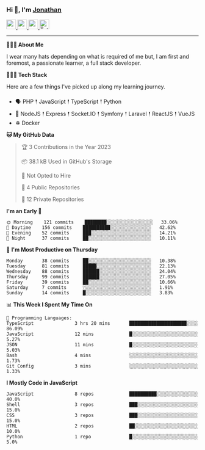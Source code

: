 ### Hi 👋, I'm [Jonathan](https://jonathan-d.ch) 

<p>
  <a href="https://www.twitter.com/redkill2108">
    <img src="https://img.shields.io/badge/twitter-%231DA1F2.svg?&style=for-the-badge&logo=twitter&logoColor=white" height=25>
  </a>
  <a href="https://www.linkedin.com/in/jdebetaz">
    <img src="https://img.shields.io/badge/linkedin-%230077B5.svg?&style=for-the-badge&logo=linkedin&logoColor=white" height=25>
  </a>
  <a href="https://www.instagram.com/jdebetaz/">
    <img src="https://img.shields.io/badge/instagram-%23E4405F.svg?&style=for-the-badge&logo=instagram&logoColor=white" height=25>
  </a>
  <a href="https://wakatime.com/@5c95ead1-71ee-4ecc-9a32-6c2b293dd432">
    <img src="https://wakatime.com/badge/user/5c95ead1-71ee-4ecc-9a32-6c2b293dd432.svg?style=for-the-badge" height=25 alt="Total time coded since Aug 23 2019" />
  </a>
</p>

-------

**🙋🏻‍♂️ About Me** 

<p>I wear many hats depending on what is required of me but, I am first and foremost, a passionate learner, a full stack developer.</p>

**👨🏻‍💻 Tech Stack** 

<p>Here are a few things I've picked up along my learning journey.</p>

- 🗣 PHP 𒑰 JavaScript 𒑰 TypeScript 𒑰 Python
- 🎒 NodeJS 𒑰 Express 𒑰 Socket.IO 𒑰 Symfony 𒑰 Laravel 𒑰 ReactJS 𒑰 VueJS
- ♽ Docker

<!--START_SECTION:waka-->
**🐱 My GitHub Data** 

> 🏆 3 Contributions in the Year 2023
 > 
> 📦 38.1 kB Used in GitHub's Storage 
 > 
> 🚫 Not Opted to Hire
 > 
> 📜 4 Public Repositories 
 > 
> 🔑 12 Private Repositories  
 > 
**I'm an Early 🐤** 

```text
🌞 Morning    121 commits    ████████░░░░░░░░░░░░░░░░░   33.06% 
🌆 Daytime    156 commits    ██████████░░░░░░░░░░░░░░░   42.62% 
🌃 Evening    52 commits     ███░░░░░░░░░░░░░░░░░░░░░░   14.21% 
🌙 Night      37 commits     ██░░░░░░░░░░░░░░░░░░░░░░░   10.11%

```
📅 **I'm Most Productive on Thursday** 

```text
Monday       38 commits     ██░░░░░░░░░░░░░░░░░░░░░░░   10.38% 
Tuesday      81 commits     █████░░░░░░░░░░░░░░░░░░░░   22.13% 
Wednesday    88 commits     ██████░░░░░░░░░░░░░░░░░░░   24.04% 
Thursday     99 commits     ██████░░░░░░░░░░░░░░░░░░░   27.05% 
Friday       39 commits     ██░░░░░░░░░░░░░░░░░░░░░░░   10.66% 
Saturday     7 commits      ░░░░░░░░░░░░░░░░░░░░░░░░░   1.91% 
Sunday       14 commits     █░░░░░░░░░░░░░░░░░░░░░░░░   3.83%

```


📊 **This Week I Spent My Time On** 

```text
💬 Programming Languages: 
TypeScript               3 hrs 20 mins       █████████████████████░░░░   86.09% 
JavaScript               12 mins             █░░░░░░░░░░░░░░░░░░░░░░░░   5.27% 
JSON                     11 mins             █░░░░░░░░░░░░░░░░░░░░░░░░   5.03% 
Bash                     4 mins              ░░░░░░░░░░░░░░░░░░░░░░░░░   1.73% 
Git Config               3 mins              ░░░░░░░░░░░░░░░░░░░░░░░░░   1.33%

```

**I Mostly Code in JavaScript** 

```text
JavaScript               8 repos             ██████████░░░░░░░░░░░░░░░   40.0% 
Shell                    3 repos             ███░░░░░░░░░░░░░░░░░░░░░░   15.0% 
CSS                      3 repos             ███░░░░░░░░░░░░░░░░░░░░░░   15.0% 
HTML                     2 repos             ██░░░░░░░░░░░░░░░░░░░░░░░   10.0% 
Python                   1 repo              █░░░░░░░░░░░░░░░░░░░░░░░░   5.0%

```



<!--END_SECTION:waka-->
